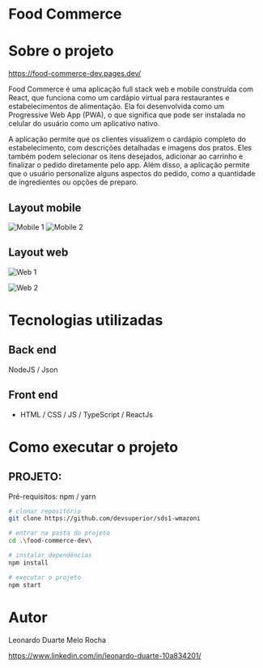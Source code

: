 # Food Commerce

# Sobre o projeto

https://food-commerce-dev.pages.dev/

Food Commerce é uma aplicação full stack web e mobile construída com React, que funciona como um cardápio virtual para restaurantes e estabelecimentos de alimentação. Ela foi desenvolvida como um Progressive Web App (PWA), o que significa que pode ser instalada no celular do usuário como um aplicativo nativo.

A aplicação permite que os clientes visualizem o cardápio completo do estabelecimento, com descrições detalhadas e imagens dos pratos. Eles também podem selecionar os itens desejados, adicionar ao carrinho e finalizar o pedido diretamente pelo app. Além disso, a aplicação permite que o usuário personalize alguns aspectos do pedido, como a quantidade de ingredientes ou opções de preparo.

## Layout mobile
![Mobile 1](https://i.imgur.com/IVlR7KH.png) ![Mobile 2](https://i.imgur.com/Av7BeKV.png)

## Layout web
![Web 1](https://i.imgur.com/XzMcaxk.jpeg)

![Web 2](https://i.imgur.com/3Yc5e4s.png)


# Tecnologias utilizadas
## Back end
NodeJS / Json

## Front end
- HTML / CSS / JS / TypeScript / ReactJs
# Como executar o projeto

## PROJETO:
Pré-requisitos: npm / yarn

```bash
# clonar repositório
git clone https://github.com/devsuperior/sds1-wmazoni

# entrar na pasta do projeto 
cd .\food-commerce-dev\

# instalar dependências
npm install

# executar o projeto
npm start
```

# Autor

Leonardo Duarte Melo Rocha

https://www.linkedin.com/in/leonardo-duarte-10a834201/

